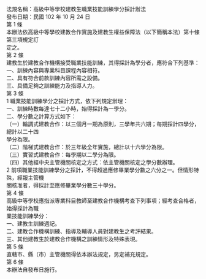 法規名稱：高級中等學校建教生職業技能訓練學分採計辦法  
發布日期：民國 102 年 10 月 24 日  
第 1 條  
本辦法依高級中等學校建教合作實施及建教生權益保障法（以下簡稱本法）第十條第三項規定訂  
定之。  
第 2 條  
建教生於建教合作機構接受職業技能訓練，其得採計為學分者，應符合下列基準：  
一、訓練內容與專業科目課程內容相符。  
二、具有符合前款訓練內容所需之設備。  
三、具備足夠之訓練能力及指導人力。  
第 3 條  
1 職業技能訓練學分之採計方式，依下列規定辦理：  
一、訓練時數每達七十二小時，始得採計為一學分。  
二、學分數之計算方式如下：  
（一）輪調式建教合作：以三個月一期為原則，三學年共六期；每期採計四學分，總計以二十四  
學分為限。  
（二）階梯式建教合作：於三年級全年實施，總計以十六學分為限。  
（三）實習式建教合作：每學期以二學分為限。  
（四）其他經中央主管機關核定之方式：依主管機關核定之學分數辦理。  
2 前項職業技能訓練學分之採計，不得超過應修畢業學分數之六分之一。但情形特殊，經報主管機  
關核准者，得採計至應修畢業學分數三十學分。  
第 4 條  
高級中等學校應指派專業科目教師至建教合作機構考查下列事項；經考查合格者，始得採計為職  
業技能訓練學分：  
一、建教生訓練週記。  
二、建教合作機構訓練、指導及輔導人員對建教生之考評結果。  
三、其他建教生於建教合作機構之訓練情形及特殊表現。  
第 5 條  
直轄市、縣（市）主管機關得依本辦法規定，另定補充規定。  
第 6 條  
本辦法自發布日施行。  


